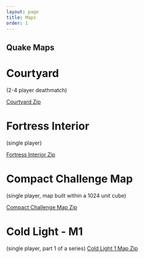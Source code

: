 ```yaml
---
layout: page
title: Maps
order: 1
---
```

## Quake Maps

# Courtyard
(2-4 player deathmatch)

[Courtyard Zip](https://github.com/TheADrain/maps/blob/main/files/compact.zip)

# Fortress Interior
(single player)

[Fortress Interior Zip](https://github.com/TheADrain/maps/blob/main/files/fortress.zip)

# Compact Challenge Map
(single player, map built within a 1024 unit cube)

[Compact Challenge Map Zip](https://github.com/TheADrain/maps/blob/main/files//COMPACT.zip)

# Cold Light - M1
(single player, part 1 of a series)
[Cold Light 1 Map Zip](https://github.com/TheADrain/maps/blob/main/files//m1.zip)

